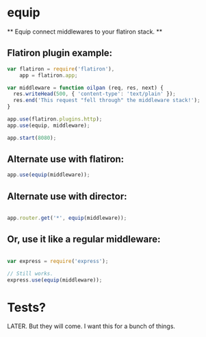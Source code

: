 # equip

** Equip connect middlewares to your flatiron stack. **

## Flatiron plugin example:

```js
var flatiron = require('flatiron'),
    app = flatiron.app;

var middleware = function oilpan (req, res, next) {
  res.writeHead(500, { 'content-type': 'text/plain' });
  res.end('This request "fell through" the middleware stack!');
}

app.use(flatiron.plugins.http);
app.use(equip, middleware);

app.start(8080);
```

## Alternate use with flatiron:

```js
app.use(equip(middleware));
```

## Alternate use with director:

```js

app.router.get('*', equip(middleware));
```

## Or, use it like a regular middleware:

```js

var express = require('express');

// Still works.
express.use(equip(middleware));
```

# Tests?

LATER. But they will come. I want this for a bunch of things.
